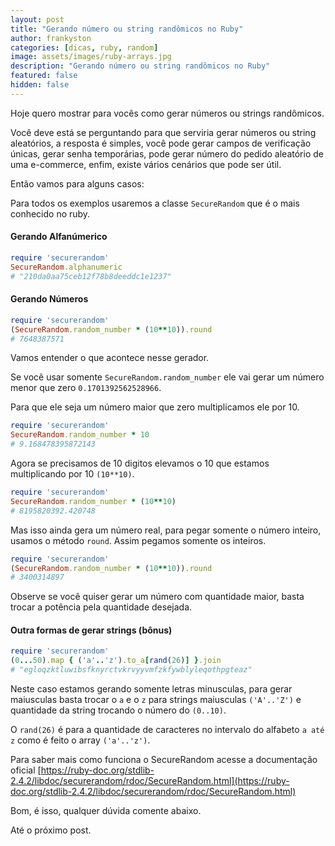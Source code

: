 ```yaml
---
layout: post
title: "Gerando número ou string randômicos no Ruby"
author: frankyston
categories: [dicas, ruby, random]
image: assets/images/ruby-arrays.jpg
description: "Gerando número ou string randômicos no Ruby"
featured: false
hidden: false
---
```


Hoje quero mostrar para vocês como gerar números ou strings randômicos.

Você deve está se perguntando para que serviria gerar números ou string aleatórios, a resposta é simples, você pode gerar campos de verificação únicas, gerar senha temporárias, pode gerar número do pedido aleatório de uma e-commerce, enfim, existe vários cenários que pode ser útil.

Então vamos para alguns casos:

Para todos os exemplos usaremos a classe `SecureRandom` que é o mais conhecido no ruby.

#### Gerando Alfanúmerico

```ruby
require 'securerandom'
SecureRandom.alphanumeric
# "210da0aa75ceb12f78b8deeddc1e1237"
```

#### Gerando Números

```ruby
require 'securerandom'
(SecureRandom.random_number * (10**10)).round
# 7648387571
```

Vamos entender o que acontece nesse gerador.

Se você usar somente `SecureRandom.random_number` ele vai gerar um número menor que zero `0.1701392562528966`.

Para que ele seja um número maior que zero multiplicamos ele por 10.

```ruby
require 'securerandom'
SecureRandom.random_number * 10
# 9.168478395872143
```

Agora se precisamos de 10 digitos elevamos o 10 que estamos multiplicando por 10 `(10**10)`.

```ruby
require 'securerandom'
SecureRandom.random_number * (10**10)
# 8195820392.420748
```

Mas isso ainda gera um número real, para pegar somente o número inteiro, usamos o método `round`. Assim pegamos somente os inteiros.

```ruby
require 'securerandom'
(SecureRandom.random_number * (10**10)).round
# 3400314897
```

Observe se você quiser gerar um número com quantidade maior, basta trocar a potência pela quantidade desejada.

#### Outra formas de gerar strings (bônus)

```ruby
require 'securerandom'
(0...50).map { ('a'..'z').to_a[rand(26)] }.join
# "egloqzktluwibsfknyrctvkrvyyvmfzkfywblyleqothpgteaz"
```

Neste caso estamos gerando somente letras minusculas, para gerar maiusculas basta trocar o `a` e o `z` para strings maiusculas `('A'..'Z')` e quantidade da string trocando o número do `(0..10)`.

O `rand(26)` é para a quantidade de caracteres no intervalo do alfabeto `a até z` como é feito o array `('a'..'z')`.


Para saber mais como funciona o SecureRandom acesse a documentação oficial [https://ruby-doc.org/stdlib-2.4.2/libdoc/securerandom/rdoc/SecureRandom.html](https://ruby-doc.org/stdlib-2.4.2/libdoc/securerandom/rdoc/SecureRandom.html)

Bom, é isso, qualquer dúvida comente abaixo.

Até o próximo post.
